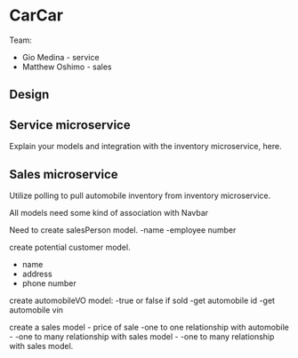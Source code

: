 # CarCar

Team:

* Gio Medina - service
* Matthew Oshimo - sales

## Design

## Service microservice

Explain your models and integration with the inventory
microservice, here.

## Sales microservice

Utilize polling to pull automobile inventory from inventory microservice. 

All models need some kind of association with Navbar

Need to create salesPerson model.
-name
-employee number


create potential customer model.
- name
- address
- phone number


create automobileVO model:
-true or false if sold
-get automobile id
-get automobile vin

create a sales model
    - price of sale
    -one to one relationship with automobile
    - -one to many relationship with sales model
    - -one to many relationship with sales model.
